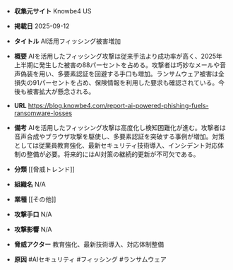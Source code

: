 - **収集元サイト**
Knowbe4 US

- **掲載日**
2025-09-12

- **タイトル**
AI活用フィッシング被害増加

- **概要**
AIを活用したフィッシング攻撃は従来手法より成功率が高く、2025年上半期に発生した被害の88パーセントを占める。攻撃者は巧妙なメールや音声偽装を用い、多要素認証を回避する手口も増加。ランサムウェア被害は全損失の91パーセントを占め、保険情報を利用した要求も確認されている。今後も被害拡大が懸念される。

- **URL**
https://blog.knowbe4.com/report-ai-powered-phishing-fuels-ransomware-losses

- **備考**
AIを活用したフィッシング攻撃は高度化し検知困難化が進む。攻撃者は音声合成やブラウザ攻撃を駆使し、多要素認証を突破する事例が増加。対策としては従業員教育強化、最新セキュリティ技術導入、インシデント対応体制の整備が必要。将来的にはAI対策の継続的更新が不可欠である。

- **分類**
[[脅威トレンド]]

- **組織名**
N/A

- **業種**
[[その他]]

- **攻撃手口**
N/A

- **攻撃影響**
N/A

- **脅威アクター**
教育強化、最新技術導入、対応体制整備

- **原因**
#AIセキュリティ #フィッシング #ランサムウェア
